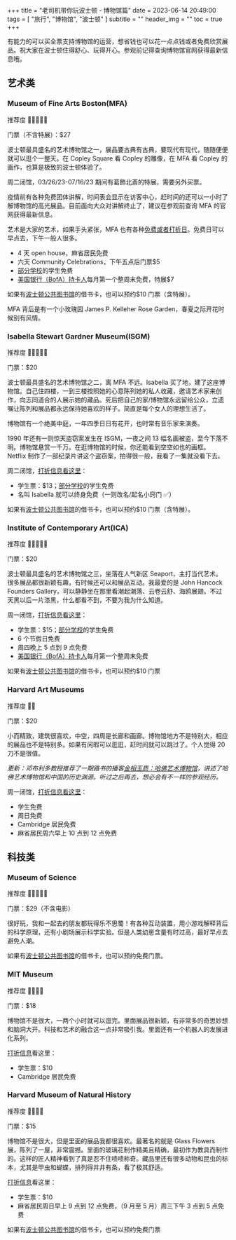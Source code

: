 +++
title = "老司机带你玩波士顿 - 博物馆篇"
date = 2023-06-14 20:49:00
tags = [
    "旅行",
    "博物馆",
    "波士顿"
]
subtitle = ""
header_img = ""
toc = true
+++

有能力的可以买全票支持博物馆的运营，想省钱也可以花一点点钱或者免费欣赏展品。祝大家在波士顿住得舒心、玩得开心。参观前记得查询博物馆官网获得最新信息哦。

## 艺术类

### Museum of Fine Arts Boston(MFA)

推荐度 🌟🌟🌟🌟🌟

门票（不含特展）：$27

波士顿最具盛名的艺术博物馆之一，展品要古典有古典，要现代有现代，随随便便就可以逛个一整天。在 Copley Square 看 Copley 的雕像，在 MFA 看 Copley 的画作，也算是极致的波士顿体验了。

周二闭馆，03/26/23-07/16/23 期间有葛飾北斎的特展，需要另外买票。

疫情前有各种免费团体讲解，时间表会显示在访客中心，赶时间的还可以一小时了解博物馆的高光展品。目前面向大众对讲解终止了，建议在参观前查询 MFA 的官网获得最新信息。

艺术是大家的艺术，如果手头紧张，MFA 也有各种[免费或者打折日](https://www.mfa.org/tickets)。免费日可以早点去，下午一般人很多。

- 4 天 open house，麻省居民免费
- 六天 Community Celebrations，下午五点后门票$5
- [部分学校](https://www.mfa.org/membership/universities)的学生免费
- [美国银行（BofA）持卡人](https://about.bankofamerica.com/en/making-an-impact/museums-on-us-partners)每月第一个整周末免费，特展$7

如果有[波士顿公共图书馆](https://www.bpl.org/museum-passes/)的借书卡，也可以预约$10 门票（含特展）。

MFA 背后是有一个小玫瑰园 James P. Kelleher Rose Garden，春夏之际开花时候别有风情。

### Isabella Stewart Gardner Museum(ISGM)

推荐度 🌟🌟🌟🌟🌟

门票：$20

波士顿最具盛名的艺术博物馆之二，离 MFA 不远。Isabella 买了地，建了这座博物馆。自己住四楼，一到三楼按照她的心意陈列她的私人收藏，邀请艺术家来创作，向志同道合的人展示她的藏品。死后把自己的家/博物馆永远留给公众，立遗嘱让陈列和展品都永远保持她喜欢的样子。简直是每个女人的理想生活了。

博物馆有一个绝美中庭，一年四季日日有花开，也时常有音乐家来演奏。

1990 年还有一则惊天盗窃案发生在 ISGM，一夜之间 13 幅名画被盗，至今下落不明。博物馆悬赏一千万。在逛博物馆的时候，你还能看到空空如也的画框。Netflix 制作了一部纪录片讲这个盗窃案，拍得很一般，我看了一集就没看下去。

周二闭馆，[打折信息看这里](https://www.gardnermuseum.org/visit/admissions)：

- 学生票：$13；[部分学校](https://www.gardnermuseum.org/join-give/university-membership)的学生免费
- 名叫 Isabella 就可以终身免费（一则改名/起名小窍门 ✅）

如果有[波士顿公共图书馆](https://www.bpl.org/museum-passes/)的借书卡，也可以预约$10 门票（含特展）。

### Institute of Contemporary Art(ICA)

推荐度 🌟🌟🌟🌟🌟

门票：$20

波士顿最具盛名的艺术博物馆之三，坐落在人气新区 Seaport，主打当代艺术。很多展品都很新颖有趣，有时候还可以和展品互动。我最爱的是 John Hancock Founders Gallery，可以静静坐在那里看潮起潮落、云卷云舒、海鸥展翅。不过天黑以后一片漆黑，什么都看不到，不要为我为什么知道。

周一闭馆，[打折信息看这里](https://www.icaboston.org/visit)：

- 学生票：$15；[部分学校](https://www.icaboston.org/page/university-membership)的学生免费
- 6 个节假日免费
- 周四晚上 5 点到 9 点免费
- [美国银行（BofA）持卡人](https://about.bankofamerica.com/en/making-an-impact/museums-on-us-partners)每月第一个整周末免费

如果有[波士顿公共图书馆](https://www.bpl.org/museum-passes/)的借书卡，也可以预约$10 门票

### Harvard Art Museums

推荐度 🌟🌟

门票：$20

小而精致，建筑很喜欢，中空，四周是长廊和画廊。博物馆地方不是特别大，相应的展品也不是特别多。如果有闲暇可以逛逛，赶时间就可以跳过了。个人觉得 20 刀不是很值。

_更新：邓布利多教授推荐了一期路书的播客[金相玉质：哈佛艺术博物馆](https://pca.st/z2iz3gf4)，讲述了哈佛艺术博物馆和中国的历史渊源。听过之后再去，想必会有不一样的参观经历。_

周一闭馆，[打折信息看这里](https://harvardartmuseums.org/visit/policies/ticketing-information)：

- 学生免费
- 周日免费
- Cambridge 居民免费
- 麻省居民周六早上 10 点到 12 点免费

## 科技类

### Museum of Science

推荐度 🌟🌟🌟🌟🌟

门票：$29（不含电影）

很好玩，我和一起去的朋友都玩得乐不思蜀！有各种互动装置，用小游戏解释背后的科学原理，还有小剧场展示科学实验。但是人类幼崽含量有时过高，最好早点去避免人潮。

如果有[波士顿公共图书馆](https://www.bpl.org/museum-passes/)的借书卡，也可以预约免费门票。

### MIT Museum

推荐度 🌟🌟🌟🌟

门票：$18

博物馆不是很大，一两个小时就可以逛完。里面展品很新颖，有非常多的奇思妙想和脑洞大开。科技和艺术的融合这一点非常吸引我。里面还有一个机器人的发展进化系列。

[打折信息](https://mitmuseum.mit.edu/visit/hours-admission-directions)看这里：

- 学生票：$10
- Cambridge 居民免费

### Harvard Museum of Natural History

推荐度 🌟🌟🌟🌟

门票：$15

博物馆不是很大，但是里面的展品我都很喜欢。最著名的就是 Glass Flowers 展，陈列了一屋，非常震撼。里面的玻璃花制作精美且精确，最初作为教具而制作的。这样的匠人精神看到了真是忍不住啧啧称奇。藏品里还有很多动物和昆虫的标本，尤其是甲虫和蝴蝶，排列得井井有条，看了极其舒适。

[打折信息](https://hmnh.harvard.edu/plan-your-visit)看这里：

- 学生票：$10
- 麻省居民周日早上 9 点到 12 点免费，（9 月至 5 月）周三下午 3 点到 5 点免费

如果有[波士顿公共图书馆](https://www.bpl.org/museum-passes/)的借书卡，也可以预约免费门票

